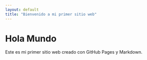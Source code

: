 ```yaml
---
layout: default
title: "Bienvenido a mi primer sitio web"
---
```


# Hola Mundo

Este es mi primer sitio web creado con GitHub Pages y Markdown.